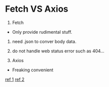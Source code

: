 # Fetch VS Axios

1. Fetch
 * Only provide rudimental stuff.
  1. need .json to conver body data.
  2. do not handle web status error such as 404...

2. Axios
 * Freaking convenient


[ref 1](https://medium.com/@shahata/why-i-wont-be-using-fetch-api-in-my-apps-6900e6c6fe78)
[ref 2](https://medium.com/@thejasonfile/fetch-vs-axios-js-for-making-http-requests-2b261cdd3af5)
